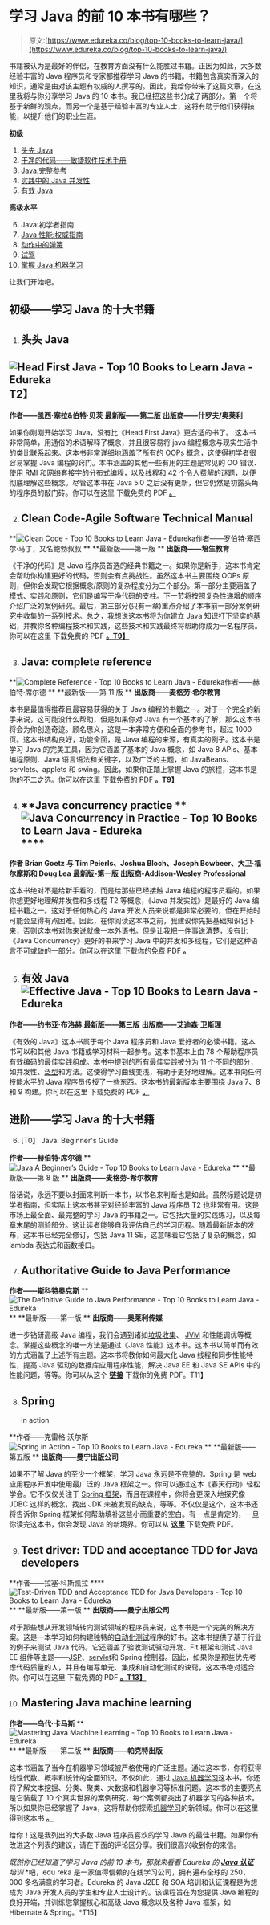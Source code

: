 # 学习 Java 的前 10 本书有哪些？

> 原文:[https://www.edureka.co/blog/top-10-books-to-learn-java/](https://www.edureka.co/blog/top-10-books-to-learn-java/)

书籍被认为是最好的伴侣，在教育方面没有什么能胜过书籍。正因为如此，大多数经验丰富的 Java 程序员和专家都推荐学习 Java 的书籍。书籍包含真实而深入的知识，通常是由对该主题有权威的人撰写的。因此，我给你带来了这篇文章，在这里我将与你分享学习 Java 的 10 本书。我已经把这些书分成了两部分。第一个将基于新鲜的观点，而另一个是基于经验丰富的专业人士，这将有助于他们获得技能，以提升他们的职业生涯。

**初级**

1.  [头先 Java](#headfirst)
2.  [干净的代码——敏捷软件技术手册](#cleancode)
3.  [Java:完整参考](#completereference)
4.  [实践中的 Java 并发性](#concurrency)
5.  [有效 Java](#effectivejava)

**高级水平**

6.  Java:初学者指南
7.  [Java 性能:权威指南](#javaperformance)
8.  [动作中的弹簧](#springinaction)
9.  [试驾](#testdriven)
10.  [掌握 Java 机器学习](#javaML)

让我们开始吧。

## **初级——学习 Java 的十大书籍**

1.  ## **头头 Java**

## **![Head First Java - Top 10 Books to Learn Java - Edureka](../Images/1bbd1fcde06a5df26fe951f627aeb7f5.png)T2】**

**作者——凯西·塞拉&伯特·贝茨** **最新版——第二版** **出版商——什罗夫/奥莱利**

如果你刚刚开始学习 Java，没有比《Head First Java》更合适的书了。 这本书非常简单，用通俗的术语解释了概念，并且很容易将 java 编程概念与现实生活中的类比联系起来。这本书非常详细地涵盖了所有的 [OOPs 概念](https://www.edureka.co/blog/object-oriented-programming/)，这使得初学者很容易掌握 Java 编程的窍门。本书涵盖的其他一些有用的主题是常见的 OO 错误、使用 RMI 和网络套接字的分布式编程，以及线程和 42 个令人费解的谜题，以便彻底理解这些概念。尽管这本书在 Java 5.0 之后没有更新，但它仍然是初露头角的程序员的敲门砖。你可以在这里 下载免费的 PDF [**。**](http://ikucukkoc.baun.edu.tr/lectures/EMM3115/Head_First_Java.pdf)

2.  ## **Clean Code-Agile Software Technical Manual**

**![Clean Code - Top 10 Books to Learn Java - Edureka](../Images/72eaba7b33114511fd30f7d05043ef3d.png)作者——罗伯特·塞西尔·马丁，又名鲍勃叔叔 ** **最新版——第一版 ** **出版商——培生教育**

《干净的代码》是 Java 程序员首选的经典书籍之一。如果你是新手，这本书肯定会帮助你构建更好的代码，否则会有点挑战性。虽然这本书主要围绕 OOPs 原则，但你会发现它根据概念/原则的复杂程度分为三个部分。第一部分主要涵盖了[模式](https://www.edureka.co/blog/java-design-patterns/)、实践和原则，它们是编写干净代码的支柱。下一节将按照复杂性递增的顺序介绍广泛的案例研究。最后，第三部分(只有一章)重点介绍了本书前一部分案例研究中收集的一系列技术。总之，我想说这本书将为你建立 Java 知识打下坚实的基础，并教你各种编程技术和实践，这些技术和实践最终将帮助你成为一名程序员。你可以在这里 下载免费的 PDF [**。T9】**](https://www.investigatii.md/uploads/resurse/Clean_Code.pdf)

3.  ## **Java: complete reference**

**![Complete Reference - Top 10 Books to Learn Java - Edureka](../Images/828c990d80ea55a64a6dbc8a9435de14.png)作者——赫伯特·席尔德 ** **最新版——第 11 版 ** **出版商——麦格劳·希尔教育**

本书是最值得推荐且最容易获得的关于 Java 编程的书籍之一。对于一个完全的新手来说，这可能没什么帮助，但是如果你对 Java 有一个基本的了解，那么这本书将会为你创造奇迹。顾名思义，这是一本非常方便和全面的参考书，超过 1000 页。这本书结构良好，功能全面，是 Java 编程的来源，有真实的例子。这本书是学习 Java 的完美工具，因为它涵盖了基本的 Java 概念，如 Java 8 APIs、基本编程原则、Java 语言语法和关键字，以及广泛的主题，如 JavaBeans、servlets、applets 和 swing。因此，如果你正踏上掌握 Java 的旅程，这本书是你的不二之选。你可以在这里 下载免费的 PDF [**。T9】**](https://drive.google.com/open?id=10resjUz85stq10DuA-64UZmqGLGB_P_z)

4.  ## **Java concurrency practice **![Java Concurrency in Practice - Top 10 Books to Learn Java - Edureka](../Images/3c28a4fa26f5923a7cca23d70f74d793.png) **** 

**作者 Brian Goetz 与 Tim Peierls、Joshua Bloch、Joseph Bowbeer、大卫·福尔摩斯和 Doug Lea** **最新版-第一版** **出版商-Addison-Wesley Professional**

这本书绝对不是给新手看的，而是给那些已经接触 Java 编程的程序员看的。如果你想更好地理解并发性和多线程 T2 等概念，《Java 并发实践》是最好的 Java 编程书籍之一。这对于任何热心的 Java 开发人员来说都是非常必要的，但在开始时可能会显得有点困难。因此，在你阅读这本书之前，我建议你先把基础知识记下来，否则这本书对你来说就像一本外语书。但是让我把一件事说清楚，没有比《Java Concurrency》更好的书来学习 Java 中的并发和多线程，它们是这种语言不可或缺的一部分。你可以在这里 下载你的免费 PDF [**。**](https://pdfs.semanticscholar.org/3650/4bc31d3b2c5c00e5bfee28ffc5d403cc8edd.pdf)

5.  ## **有效 Java ![Effective Java - Top 10 Books to Learn Java - Edureka](../Images/d3e75515ea3a90006a3730e4a5d349cc.png)** 

**作者——约书亚·布洛赫** **最新版——第三版** **出版商——艾迪森·卫斯理**

《有效的 Java》这本书属于每个 Java 程序员和 Java 爱好者的必读书籍。这本书可以和其他 Java 书籍或学习材料一起参考。这本书基本上由 78 个帮助程序员有效编码的最佳实践组成。本书中提到的所有最佳实践被分为 11 个不同的部分，如并发性、[泛型](https://www.edureka.co/blog/generics-in-java/)和方法。这使得学习曲线变浅，有助于更好地理解。这本书向任何技能水平的 Java 程序员传授了一些东西。这本书的最新版本主要围绕 Java 7、8 和 9 构建。你可以在这里 下载免费的 PDF [**。**](https://github.com/muhdkhokhar/test/blob/master/Joshua%20Bloch%20-%20Effective%20Java%20(3rd)%20-%202018.pdf)

## **进阶——学习 Java 的十大书籍**

6.  [T0】 Java: Beginner's Guide

**作者——赫伯特·席尔德** **![Java A Beginner’s Guide - Top 10 Books to Learn Java - Edureka](../Images/1567f26a4410846fb209a5619a62a2d8.png) ** **最新版——第 8 版 ** **出版商——麦格劳-希尔教育**

俗话说，永远不要以封面来判断一本书，以书名来判断也是如此。虽然标题说是初学者指南，但实际上这本书甚至对经验丰富的 Java 程序员 T2 也非常有用。这是市场上最全面、最完整的学习 Java 的书籍之一。它包括大量的实践练习，以及每章末尾的测验部分。这让读者能够自我评估自己的学习历程。随着最新版本的发布，这本书已经完全修订，包括 Java 11 SE，这意味着它包括了复杂的概念，如 lambda 表达式和函数接口。

7.  ## **Authoritative Guide to Java Performance**

**作者——斯科特奥克斯** **![The Definitive Guide to Java Performance - Top 10 Books to Learn Java - Edureka](../Images/eb47f06b1cd463d2cfa5d34652ca192b.png) ** **最新版——第一版 ** **出版商——奥莱利传媒**

进一步钻研高级 Java 编程，我们会遇到诸如[垃圾收集](https://www.edureka.co/blog/garbage-collection-in-java/)、 [JVM](https://www.edureka.co/blog/java-virtual-machine/) 和性能调优等概念。掌握这些概念的唯一方法是通过《Java 性能》这本书。这本书以简单而有效的方式涵盖了上述所有主题。这本书将教你如何最大化 Java 线程和同步性能特性，提高 Java 驱动的数据库应用程序性能，解决 Java EE 和 Java SE APIs 中的性能问题，等等。你可以从这个 **[链接](http://1.droppdf.com/files/iTkkV/oreilly-java-performance-the-definitive-guide-2014.pdf)** 下载你的免费 PDF。T11】

8.  ## **Spring**

    in action

**作者——克雷格·沃尔斯![Spring in Action - Top 10 Books to Learn Java - Edureka](../Images/fd8b8eaf3d262ca9326a41ab8d9e790d.png) ** **最新版——第五版 ** **出版商——曼宁出版公司**

如果不了解 Java 的至少一个框架，学习 Java 永远是不完整的。Spring 是 web 应用程序开发中使用最广泛的 Java 框架之一。你可以通过这本《春天行动》轻松学会。它不仅仅关注于 [Spring 框架](https://www.edureka.co/blog/spring-tutorial/)，而且在课程中，你将会更深入地探究像 JDBC 这样的概念，找出 JDK 未被发现的缺点，等等。不仅仅是这个，这本书还将告诉你 Spring 框架如何帮助填补这些小而重要的空白。有一点是肯定的，一旦你读完这本书，你会发现 Java 的新境界。你可以从 **[这里](https://www.gocit.vn/files/Spring.in.Action.3rd.Edition-www.gocit.vn.pdf)** 下载免费 PDF。

9.  ## Test driver: TDD and acceptance TDD for Java developers

**作者——拉塞·科斯凯拉 ****![Test-Driven TDD and Acceptance TDD for Java Developers - Top 10 Books to Learn Java - Edureka](../Images/6c4aed943e878c6f20d4566ee74f011c.png) ** **最新版——第一版 ** **出版商——曼宁出版公司**

对于那些想从开发领域转向测试领域的程序员来说，这本书是一个完美的解决方案。这是一本学习如何构建独特的[自动化测试](https://www.edureka.co/blog/automation-testing-tutorial/)程序的好书。这本书提供了基于行业的例子来测试 Java 代码。它还涵盖了验收测试驱动开发、Fit 框架和测试 Java EE 组件等主题——[JSP](https://www.edureka.co/blog/jsp-in-java/)、[servlet](https://www.edureka.co/blog/java-servlets)和 Spring 控制器。因此，如果你是那些优先考虑代码质量的人，并且有编写单元、集成和自动化测试的诀窍，这本书绝对适合你。你可以在这里 下载免费的 PDF [**。T13】**](http://bit.ly/2r34ywO)

10.  ## **Mastering Java machine learning**

**作者——乌代·卡马斯** **![Mastering Java Machine Learning - Top 10 Books to Learn Java - Edureka](../Images/25fcaf08aca85f7799455f20a3a8b0d7.png) ** **最新版——第二版 ** **出版商——帕克特出版**

这本书涵盖了当今在机器学习领域被严格使用的广泛主题。通过这本书，你将获得线性代数、概率和统计的全面知识。不仅如此，通过 [Java 机器学习](https://www.edureka.co/blog/machine-learning-in-java/)这本书，你还将了解文本挖掘、分类、聚类、大数据和机器学习等标准问题。这本书的主要亮点是它装载了 10 个真实世界的案例研究，每个案例都突出了机器学习的各种技术。所以如果你已经掌握了 Java，这将帮助你探索[机器学习](https://www.edureka.co/blog/machine-learning-tutorial/)的新领域。你可以在这里 得到这本书 [**。**](https://www.amazon.in/Mastering-Java-Machine-Learning-Kamath/dp/1785880519)

给你！这是我列出的大多数 Java 程序员喜欢的学习 Java 的最佳书籍。如果你有改进这个列表的建议，请在下面的评论区分享。我们很高兴收到你的来信。

*既然你已经知道了学习 Java 的前 10 本书，那就来看看 Edureka 的* [***Java 认证***](https://www.edureka.co/java-j2ee-training-course) *培训* *吧，edu reka 是一家值得信赖的在线学习公司，拥有遍布全球的 250，000 多名满意的学习者。Edureka 的 Java J2EE 和 SOA 培训和认证课程是为想成为 Java 开发人员的学生和专业人士设计的。该课程旨在为您提供 Java 编程的良好开端，并训练您掌握核心和高级 Java 概念以及各种 Java 框架，如 Hibernate & Spring。*T15】
